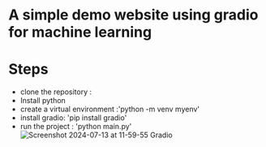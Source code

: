 # A simple demo website using gradio for machine learning 

# Steps 
- clone the repository :
- Install python
- create a virtual environment :'python -m venv myenv'
- install gradio: 'pip install gradio'
- run the project : 'python main.py'
![Screenshot 2024-07-13 at 11-59-55 Gradio](https://github.com/user-attachments/assets/8c40ebdb-48ad-430e-96f1-bb4c938d01da)
